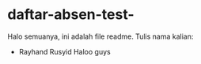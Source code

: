 # daftar-absen-test-
Halo semuanya, ini adalah file readme. Tulis nama kalian:
- Rayhand Rusyid
Haloo guys
